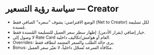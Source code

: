 # سياسة رؤية التسعير — Creator

- الوضع الافتراضي: يشوف "سعره" الصافي فقط (Net to Creator) لكل تسليمة مُسندة.
- خيار إضافي (بقرار الأدمن): إظهار سطر سعر العميل للتسليمة المُسندة فقط.
- لا وصول إلى Rate Card العام أو هوامش/تكاليف داخلية.
- Overrides: يرى حالة الطلب والسعر المعتمد لنطاقه فقط.
- Bonus: مكافأة السرعة تُسجّل داخلياً، لا تغيّر سعر العميل.
